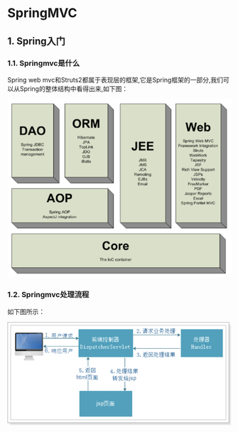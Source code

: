# SpringMVC

## 1.  Spring入门

### 1.1. Springmvc是什么

Spring web mvc和Struts2都属于表现层的框架,它是Spring框架的一部分,我们可以从Spring的整体结构中看得出来,如下图：

![](../../.gitbook/assets/image%20%28158%29.png)

### 1.2. Springmvc处理流程

如下图所示：

![](../../.gitbook/assets/image%20%28105%29.png)

